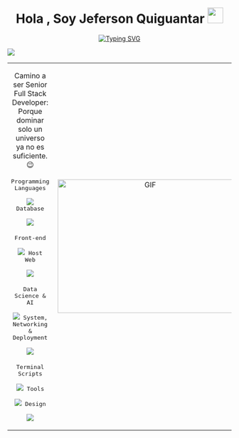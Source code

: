 <h1 align="center"><b>Hola , Soy Jeferson Quiguantar </b><img src="https://media.giphy.com/media/hvRJCLFzcasrR4ia7z/giphy.gif" width="35"></h1>

<p align="center">
<a href="https://git.io/typing-svg"><img src="https://readme-typing-svg.demolab.com?font=Fira+Code&pause=1000&center=&vCenter=&repeat=&random=&width=540&lines=The+goal+is+not+always+meant+to+be+achieved%2C;it+often+serves+simply+as+a+goal+to+aim+for.%22+Bruce+Lee;.+.+." alt="Typing SVG" /></a>
</p>


<img src="https://user-images.githubusercontent.com/73097560/115834477-dbab4500-a447-11eb-908a-139a6edaec5c.gif">



<p align="center">
<table align="center">
<tr border="none">
<td width="50%" align="left">
  
<p style="display: inline-block;" align="center">
  Camino a ser Senior Full Stack Developer: Porque dominar solo un universo ya no es suficiente. 😉 <br></br>
  <kbd>
    <kbd>Programming Languages</kbd>
    <br>
    <br>
    <img src="https://skillicons.dev/icons?i=py,java,matlab,cpp&perline=4" />  
  </kbd>   

  <kbd>
    <kbd>Database</kbd>
    <br>
    <br>
    <img src="https://skillicons.dev/icons?i=mysql&perline=4" />  
  </kbd>
    <br>
    <br>
    <kbd>
    <kbd>Front-end</kbd>
    <br>
    <br>
    <img src="https://skillicons.dev/icons?i=html,css,react&perline=4" />  
  </kbd>
  <kbd>
    <kbd>Host Web</kbd>
    <br>
    <br>
    <img src="https://skillicons.dev/icons?i=netlify&perline=4" />  
  </kbd>
  
  <br>
  <br>
  <kbd>
    <kbd>Data Science & AI</kbd>
    <br>
    <br>
    <img src="https://skillicons.dev/icons?i=tensorflow,numpy&perline=2" />   
  </kbd>
 
  <kbd>
    <kbd>System, Networking & Deployment</kbd>
    <br>
    <br>
    <img src="https://skillicons.dev/icons?i=git&perline=4" />  
  </kbd>
    <br>
  <br>
  <kbd>
    <kbd>Terminal Scripts</kbd>
    <br>
    <br>
    <img src="https://skillicons.dev/icons?i=powershell,bash&perline=4" />
  </kbd>
  <kbd>
    <kbd>Tools</kbd>
    <br>
    <br>
     <img src="https://skillicons.dev/icons?i=vscode&perline=4" />  
  </kbd>  
    <kbd>
    <kbd>Design</kbd>
    <br>
    <br>
     <img src="https://skillicons.dev/icons?i=ai,p5js,processing,ps&perline=4" />  
  </kbd> 
</p>   
</td>

<td width="50%" align="center">

 <a target="_blank" align="center">
  <img align="right" top="500" height="300" width="400" alt="GIF" src="https://media.giphy.com/media/SWoSkN6DxTszqIKEqv/giphy.gif">
</a>
  </td>
</tr>
</table>
</p>    


